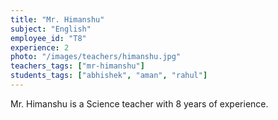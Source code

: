 ```yaml
---
title: "Mr. Himanshu"
subject: "English"
employee_id: "T8"
experience: 2
photo: "/images/teachers/himanshu.jpg"
teachers_tags: ["mr-himanshu"]
students_tags: ["abhishek", "aman", "rahul"]
---
```

Mr. Himanshu is a Science teacher with 8 years of experience.
